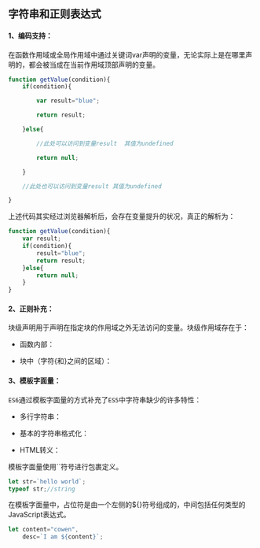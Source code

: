## 字符串和正则表达式

#### 1、编码支持：

在函数作用域或全局作用域中通过关键词var声明的变量，无论实际上是在哪里声明的，都会被当成在当前作用域顶部声明的变量。

```javascript
function getValue(condition){
    if(condition){

        var result="blue";

        return result;

    }else{

        //此处可以访问到变量result  其值为undefined

        return null;

    }

    //此处也可以访问到变量result 其值为undefined

}
```

上述代码其实经过浏览器解析后，会存在变量提升的状况，真正的解析为：

```javascript
function getValue(condition){
    var result;
    if(condition){
        result="blue";
        return result;        
    }else{
        return null;
    }
}
```

#### 2、正则补充：

块级声明用于声明在指定块的作用域之外无法访问的变量。块级作用域存在于：

- 函数内部：

- 块中（字符{和}之间的区域）：

#### 3、模板字面量：

`ES6`通过模板字面量的方式补充了`ES5`中字符串缺少的许多特性：

- 多行字符串：

- 基本的字符串格式化：

- HTML转义：

模板字面量使用``符号进行包裹定义。

```javascript
let str=`hello world`;
typeof str;//string
```

在模板字面量中，占位符是由一个左侧的${}符号组成的，中间包括任何类型的JavaScript表达式。

```javascript
let content="cowen",
    desc=`I am ${content}`;
```


